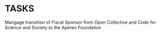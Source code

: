 # TASKS
Mangage transition of Fiscal Sponsor from Open Collective and Code for Science and Society to the Apereo Foundation
<!--
## Apereo
1. [ ] add generic information (such as dat-ecosystem blog and website links) about dat-ecosystem to a page on the Apereo website (michele dot hall at )
  * **`input`** ❓ [generic dat-ecosystem "about" info](#) **from** `dat-ecosystem`
  * **`output`** ❓ [link to dat-ecosystem page on apereo website](#)
2. [ ] configure all dat related domains and email addresses to display and forward correctly based on instructions provided by dat-ecosystem (arien Johnson: )
  * **`input`** ❓ [usage intention for email addresses and domains](#)
  * **`output`** ❓ [DNS confugration compliant with usage intention](#)
3. [ ] dat-ecosystem publicity (Jenn Cummings, Apereo's Community and Membership Manager)
  * [ ] discuss options with dat-ecosystem



Patrick Masson
 patrick.masson@apereo.org

**Apereo email from 20th Aug 2024 about OpenCollectives recommendations and Dat.Ecosystem's to-do's (in bold) to complete the fiscal sponsorshipt transfer**
1. Apereo would like a detailed transaction history of dat-ecosystem's revenue and expenses.
   * The dat-ecosystem team can download transaction reports from the OpenCollective dashboard.
      * Go to the "Transactions" page (top right hand corner) and use the export csv feature.
2. Apereo would like to ensure dat-ecosystem has their contribution history and contributors'contact information.
   1. The dat-ecosystem team can download contribution reports from the OpenCollective dashboard.
      * Go to the "Contributors" page (top right hand corner) and use the export csv feature.
      * This output includes profiles of contributors and contact information (e.g., email).
   2. OpenCollective recommends dat-ecosystem update their OpenCollective profile with “We have moved” content to help direct future contributors to Apereo.
   3. OpenCollective recommends dat-ecosystem archive page their OpenCollective page. This will disable further transactions, but keep the records archived.
3. OpenCollective would like to confirm with the dat-ecosystem team that the project will not continue to use the OpenCollective platform.
   1. The platform is available at no cost to "independent" projects (Dat.Ecosystem would qualify for free use).
   2. The platform could be used only as a ledger and for managing workflows. All financial services can be turned off, e.g., collecting funds, transactions, billing, etc.
4. Details and a check list for migrating "collectives" can be found at: https://docs.opencollective.foundation/leaving-ocf
5. Apereo will need to send OpenCollective Foundation:
   1. Letter of transfer of fiscal sponsorship (a one-page letter confirming transfer of fiscal sponsorship that OC would sign). (Attached)
   2. OpenCollective Foundation requires from the new Fiscal Sponsor (to be included with the above transfer letter)
      1. MOU between dat-ecosystem and Apereo (Dat.Ecosystem team to review and sigh)
      2. Proof of Apereo's 501c3 status (Attached)
      3. Bank account transfer information




* [ ] create IRS determination letter for dat-ecosystem to submit to OpenCollective to complete transition of fiscal sponsorship change
  * **`output`** [IRS determination letter](#)
    * **next** `dat-ecosystem#3`
* [ ] provide ACH deposit information to dat-ecosystem for submitting to OpenCollective for completing the transition of fiscal sponsorship change
  * **`output`** [ACH deposit info](#)
    * **next** `dat-ecosystem#3`
* [ ] provide a copy of W9 form to dat-ecosystem to forward to OpenCollective
  * **`output`** [W9](#)
    * **next** `dat-ecosystem#3`
* [ ] Share an MOU fiscal sponsorship with dat-ecosystem to be signed by dat-ecosystem representatives and Apereo so it can be forwarded to OpenCollective to complete fiscal sponsorship change
  * **`assigned`** [accounting@apereo.org](mailto:accounting@apereo.org)
  * **`output`** [signed MOU](#)
    * **next** `dat-ecosystem#3`



## Code for Science and Society
1. [ ] compile a list of all dat related email addresses and domains and transfer them to Apereo generating `AuthIDs`


Domain Name: dat.foundation	iwantmyname.com
Domain Name: datproject.org	iwantmyname.com
Domain Name: datbase.org	iwantmyname.com
Domain Name: datprotocol.net	iwantmyname.com
Domain Name: datprotocol.org	iwantmyname.com
Domain Name: datprotocol.com	iwantmyname.com
Domain Name: dat-data.com	Squarespace

Here are the names that I believe are connected to dat simply based off the name itself:
Domain Name: dat.foundation  <<-- Email service provided by CS&S
Domain Name: datproject.org   <<-- Email service provided by CS&S
Domain Name: datbase.org
Domain Name: datprotocol.net
Domain Name: datprotocol.org
Domain Name: datprotocol.com
Domain Name: dat-data.com

I also want to mention that it appears there are a few groups created for datproject.org within CS&S's Google Workspace:
- accounting@datproject.org is an alias for CS&S's accounting@codeforsociety.org Google Group
- osaos@datproject.org is an alias for CS&S's osaos@codeforsociety.org Google Group
- community@datproject.org Google Group
- hi@datproject.org Google Group with an alias of hi@dat.foundation
- domains@datproject.org Google Group
- security@datproject.org Google Group


Further notes / questions:
The domain dat-data.com is held at squarespace. It returns a white screen for me on http://dat-data.com/ (and does not return over https).  Is that actually in use, and what's the plan for that domain? From what I might infer from the Web Archive, that domain may have existed for quite some time (since 2013) and was redirected to datproject.org at some point. (I'm making this assertion based on how the Web Archive behaves in later years, but that should be confirmed). Does that sound right? Here's what that site may have looked like in 2014: http://web.archive.org/web/20140729141359/http://dat-data.com/.
Both https://datproject.org/ and at https://dat.foundation/ have a message at the top of their sites directing users to https://dat-ecosystem.org/. Is dat-ecosystem.org controlled by anyone you know, and what's the story for that site and it's relationship to this domain sponsorship project?

The domains datprotocol.net and datprotocol.org both redirect to datprotocol.com.

The domain datbase.org does not appear to currently have a web presence, but I see that it was referenced in a 2017 article
(see https://blog.dat-ecosystem.org/new-website/), and it is present on the Internet Archive between 2017 and 2020, e.g. http://web.archive.org/web/20180917092617/http://datbase.org/. What's the story for this domain / website?
If it's useful to have a brief meeting to discuss any of this (phone or video rather than by email), let me know. :-)

Groups/Account Alias
community@datproject.org has received a total of 17 emails between 12/2017 and 11/2023, with the last email received on 11/1/2023.  Probably fair to say this group is not active.
osaos@datproject.org (alias to CS&S group) received about 15 emails back in 2018 and nothing since.  Also fair to say this is probably not active.
accounting@datproject.org (alias to CS&S user account) -  a search of this inbox does not result in any emails addressed to this address.  This address is also likely obsolete.
hi@datproject.org - This address was used back in 2020 and 2021 and includes some Let'sEncrypt notificaitons, Zoom notifications, and Twitter notifications.  However, the latest email was received on 10/23/2021 (excluding a few spam messages).
domains@datproject.org -  Appears to receive domain renewal notices here but generally looks spammy and unnecessary.
security@datproject.org -  A total of 4 emails from 9/2018 through 3/22, mostly related vulnerabilities in DAT's infrastructure.


USAGE INTENTION:
The following is what we ideally would want:
1. All email addresses would just permanently forward to hi@dat-ecosystem.org
2. We would be happy if all emails sent and received by any of the old email addresses could be copied or forwarded once to hi@dat-ecosystem.org
3. We want to cause as little work as possible. The main domain these days is https://dat-ecosystem.org and old pages are kept, because a lot of links exist that point to them and that is why we want to add the deprecation notice to all domains we haven't yet. We do have github repositories and github pages for all old dat related websites, but as you noticed, some of them are currently not active sadly (such as dat-data.com) and we plan to restore them showing the original website and the deprecation notice to forward to the dat-ecosystem.org website.
4. One domain missing from the list is `https://dat.land` and also `https://try-dat.com`, which have been used in the past, but I assume they expired. Too bad, but it is what it is i guess, but otherwise we'd be happy to re-activate them as well.


The https://dat-ecosystem.org domain is currently held on behalf of dat-ecosystem by the company behind the dat-ecosystem project "datdot".
We did set up a zoho email account, because zoho provides a free custom domain email account and we could not find any other provider who does that.
These days, dat-ecosystem consortium uses "discord app" to communicate and mirrors everything to an instance of the dat project "cabal chat" (a p2p chat system), so if discord ever has problems, we still have the cabal chat running with a copy of all messages and the ability to communicate through a dat powered p2p chat system.


One additional question we have is whether it would be a lot of effort to establish a mailing list.
In the past few years we have been using a service hosted by https://riseup.net/ to manage our mailing list, but the sad part is the mail address ends in riseup.net and we would definitely be happier if we could create something like `news@dat-ecosystem.org` or `mailinglist@dat-ecosystem.org`. If this causes additional inconvenience though we can keep it the way it is.



2. [ ] share any accounts saved in 1password that relate to dat  (Christopher Furton: ithelp ay codeforsociety dot org)



## Open Collective

## dat-ecosystem
0. [ ] Mangage transition process of changing dat-ecosystem's fiscal sponsor from Open Collective and Code for Science and Society to the Apereo Foundation
1. [ ] provide generic information about dat-ecosystem to Apereo for updating their website
  * **`output`**❓[generic dat-ecosystem "about" info](#)
    * **next** `APEREO`
2. [ ] help transition `dat-ecosystem.org` domain to Apereo
  * **`output`** ❓[transitioned domain records](#)
3. [ ] transition fiscal sponsorship from Open Collective Foundation to Apereo Foundation
   * **`input`** 📦 [leaving OCF document](https://docs.opencollective.foundation/leaving-ocf)
   * [ ] file expense with determination latter attached to transition all funds to new fiscal sponsor
     * **`output`** ❓ [status update](#)
     * [ ] submit IRS determination letter
       * **`input`** [IRS determination letter](#) **from** `APEREO`
     * [ ] submit ACH deposit information
        * **`input`** [ACH deposit info](#) **from** `APEREO`
     * [ ] submit W9 from new fiscal sponsor Apereo
        * **`input`** [W9](#) **from** `APEREO`
     * [ ] submit a signed MOU fiscal sponsorship agreement needed for IRS tax filings and to complete the fiscal sponsorship transition
        * **`input`** [signed MOU](#) **from** `APEREO`
   * [ ] add forwarding notice to dat-ecosystem's open collective page so visitors can find the dat-ecosystem page on the Apereo website
   * **`output`** ❓ [updated dat-ecosystem opencollective webpage](https://opencollective.com/dat)
4. 

-------------

Hi,

I am very sorry, I somehow thought the ball is on your side and the next steps would be to trnasition domains and forwarding emaild and the likes. I got caught up with my work.

Alright, I can confirm that dat-ecosystem will not continue to use the OpenCollective Platform as you asked us.
Now, as you indicated, we would love to disable all financial services, such as:
* collectinf funds
* transactions
* billing
* etc...

But as you said, it could still be used as a ledger for managing workflows.
We would love to use that feature, so people can submit expenses and we can review
and then forward the expense/invoice to Apereo for payment if that is okay.
Please let me know.


APEREO:
1. cannot accept crypto donations
2. close other discal sponsorship relations

dat's fiscal sponsorship analysis would have to be migrated off of Github to our accounting services so we have unified books for our reporting requirements with the US Internal Revenue Service.



YES, dat ecosystem will be completely separated from Open Collective as a fiscal sponsor. The platform opencollective.com is very much like CiviCRM, etc...



Open Issues

Options for crypto-currency held by Code for Science and Society
Continued use of OpenCollective platform.
Integration of book-keeping and business processes with Apereo

Dat-Ecosystem questions

What fees does Apereo Foundation expect from its fiscally sponsored projects? (see Handbook above)
Can Dat-Ecosystem continue operating through Open Collective? (see above)
In case of future cryptocurrency donations, could Apereo Foundation support the process of claiming these funds?
What are the guidelines and rules of the process for terminating fiscal sponsorship agreements by either party?
-->

